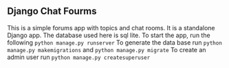 ## Django Chat Fourms

This is a simple forums app with topics and chat rooms. It is a standalone Django app. The database used here is sql lite.
To start the app, run the following `python manage.py runserver`
To generate the data base run `python manage.py makemigrations` and `python manage.py migrate`
To create an admin user run `python manage.py createsuperuser`
